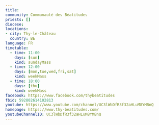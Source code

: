 ```yaml
---
title:
community: Communauté des Béatitudes
priests: []
diocese:
locations:
- city: Thy-le-Château
  country: BE
language: FR
timetable:
  - time: 11:00
    days: [sun]
    kind: sundayMass
  - time: 12:00
    days: [mon,tue,wed,fri,sat]
    kind: weekMass
  - time: 18:00
    days: [thu]
    kind: weekMass
facebook: https://www.facebook.com/thybeatitudes
fbid: 592802614102813
youtube: https://www.youtube.com/channel/UC3lWbDfR3f32aHLuM8YMBnQ
homepage: https://www.thy-beatitudes.com/
youtubeChannelID: UC3lWbDfR3f32aHLuM8YMBnQ
---
```

